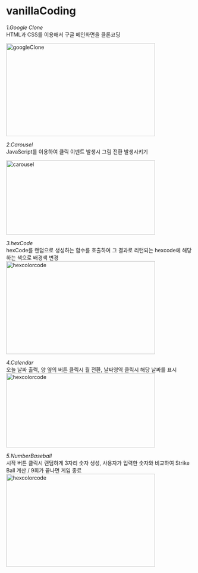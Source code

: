 # vanillaCoding

_1.Google Clone_
</br> HTML과 CSS를 이용해서 구글 메인화면을 클론코딩

<img src="https://blog.kakaocdn.net/dn/diCQP2/btq7jDdviSO/1CM8eVaJzlIYYuBu0fAdkK/img.png" width="400px" height="250px" alt="googleClone"></img><br/>

_2.Carousel_
</br> JavaScript를 이용하여 클릭 이벤트 발생시 그림 전환 발생시키기

<img src="https://img1.daumcdn.net/thumb/R1280x0/?scode=mtistory2&fname=https%3A%2F%2Fblog.kakaocdn.net%2Fdn%2FbB3ax4%2Fbtq5uvn3PqA%2FaiAl7gbnpPSEXKpae5veqk%2Fimg.png" width="400px" height="200px" alt="carousel"></img><br/>

_3.hexCode_
</br> hexCode를 랜덤으로 생성하는 함수를 호출하여 그 결과로 리턴되는 hexcode에 해당하는 색으로 배경색 변경
<img src="https://img1.daumcdn.net/thumb/R1280x0/?scode=mtistory2&fname=https%3A%2F%2Fblog.kakaocdn.net%2Fdn%2FoIXY6%2Fbtq7klRpyM6%2FuN7JdKKYkM9cBUetAjCNyk%2Fimg.png" width="400px" height="250px" alt="hexcolorcode"></img><br/>

_4.Calendar_
</br> 오늘 날짜 출력, 양 옆의 버튼 클릭시 월 전환, 날짜영역 클릭시 해당 날짜를 표시</br>
<img src="https://img1.daumcdn.net/thumb/R1280x0/?scode=mtistory2&fname=https%3A%2F%2Fblog.kakaocdn.net%2Fdn%2FRkxqX%2Fbtq7trXHCs8%2Fc20l9u5OMFefqeAkXVUrk1%2Fimg.png" width="400px" height="200px" alt="hexcolorcode"></img><br/>

_5.NumberBaseball_
</br> 시작 버튼 클릭시 랜덤하게 3자리 숫자 생성, 사용자가 입력한 숫자와 비교하여 Strike Ball 계산 / 9회가 끝나면 게임 종료
<img src="https://img1.daumcdn.net/thumb/R1280x0/?scode=mtistory2&fname=https%3A%2F%2Fblog.kakaocdn.net%2Fdn%2FmemUC%2Fbtq7nHnmESE%2Fjbsn3sKfbUlM4G2EQj6Bkk%2Fimg.png" width="400px" height="250px" alt="hexcolorcode"></img><br/>
